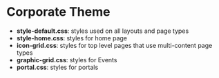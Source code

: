 # Corporate Theme

- **style-default.css**: styles used on all layouts and page types
- **style-home.css**: styles for home page
- **icon-grid.css**: styles for top level pages that use multi-content page types
- **graphic-grid.css**: styles for Events
- **portal.css**: styles for portals
